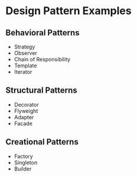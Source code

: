 # Design Pattern Examples

## Behavioral Patterns
- Strategy
- Observer
- Chain of Responsibility
- Template
- Iterator

## Structural Patterns
- Decorator
- Flyweight
- Adapter
- Facade

## Creational Patterns
- Factory
- Singleton
- Builder
